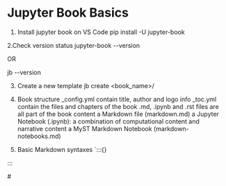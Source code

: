 # Jupyter Book Basics

1. Install jupyter book on VS Code
pip install -U jupyter-book

2.Check version status
jupyter-book --version

OR

jb --version

3. Create a new template
jb create <book_name>/

4. Book structure
_config.yml contain title, author and logo info
_toc.yml contain the files and chapters of the book
.md, .ipynb and .rst files are all part of the book content
a Markdown file (markdown.md)
a Jupyter Notebook (.ipynb): a combination of computational content and narrative content
a MyST Markdown Notebook (markdown-notebooks.md)

5. Basic Markdown syntaxes
`:::{<name>}
<content>
:::

#<title>
##<section_header>`

**<content>** makes the content bold

`[<hyperlink_text>](<relative_path_to_linked_file>)` will create a hyperlink

6. Building the book
jb build <book_name>/ will generate a fully functioning HTML site
after changes are incurred and a newer version of HTML site needs to 
be built upon the changed files, you should use the command
jb build --all <book_name>/
tip: after new content files are added in, remember to add - file: <file_name> in
the _toc.yml file

7. Create an online repo for jupyter-book
first create a new dir in github: https://github.com/new
tip: ensure that the new dir has both name and descriptions but NO README file
Next, clone the empty dir into local dev env: git clone https://github.com/<my-
org>/<my-repository-name>
Now, copy all the jupyter-book content into the newly added empty folder:
cp -r <jupyter_book_name>/* <newly_cloned_dir_name>/
Next step is to sync the local and remote repo:
cd <newly_cloned_dir_name>
git add ./*
git commit -m "adding my first book!"
git push

8. Publish the jupyter-book online
Firstly, pip install ghp-import
Secondly, cd into the <newly_cloned_dir>
ghp-import -n -p -f _build/html
see the hosted website at https://FallenOverlord.github.io/<newly_cloned_dir>/

## 9. Update the online site
add in the .md file and remember to update the _toc.yml file
use the command jb build --all <mybookname>/
cd <my_online_book>/
git add ./*
git commit -m "adding my first book!"
git push
ghp-import -n -p -f _build/html
tip: got to https://github.com/FallenOverlord/<project_name>/actions
to check if the update is through

## Jupyter-book Explore More Features

Code blocks, non-executable code
First, add headers

```bash
---
jupytext:
  text_representation:
    extension: .md
    format_name: myst
kernelspec:
  display_name: Python 3
  language: python
  name: python3
---
```


Next,  foramt non-executable code like this
```bash
ssh username@hostname
```


